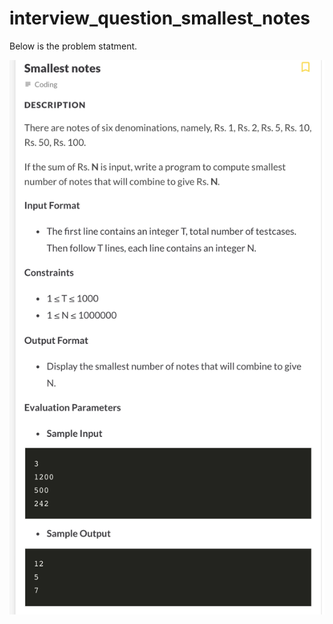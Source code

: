 # interview_question_smallest_notes

Below is the problem statment.

![alt text](https://github.com/srkhan2809/interview_question/blob/smallest_notes/smallest_note.png)
